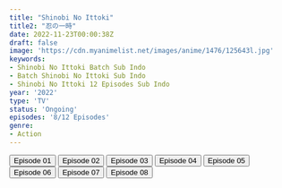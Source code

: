 ```yaml
---
title: "Shinobi No Ittoki"
title2: "忍の一時"
date: 2022-11-23T00:00:38Z
draft: false
image: 'https://cdn.myanimelist.net/images/anime/1476/125643l.jpg'
keywords:
- Shinobi No Ittoki Batch Sub Indo
- Batch Shinobi No Ittoki Sub Indo
- Shinobi No Ittoki 12 Episodes Sub Indo
year: '2022'
type: 'TV'
status: 'Ongoing'
episodes: '8/12 Episodes'
genre:
- Action
---
```


<div class="d-g gg-5 gtc-r ai-c">
<button onclick="window.open('?arc=aWc3rDhN0w_20221005/1/MP4/Kuramanime-SNBITK-01-480p-Huntersekai','_blank')">Episode 01</button>
<button onclick="window.open('?arc=RCZ9OE8WtV_20221011/2/MP4/Kuramanime-SNBITK-02-480p-Huntersekai','_blank')">Episode 02</button>
<button onclick="window.open('?arc=DRsvswlWDk_20221018/3/MP4/Kuramanime-SNBITK-03-480p-Huntersekai','_blank')">Episode 03</button>
<button onclick="window.open('?arc=7wWoosQYFx_20221025/4/MP4/Kuramanime-SNBITK-04-480p-Huntersekai','_blank')">Episode 04</button>
<button onclick="window.open('?arc=v8jW0Ic21C_20221101/5/MP4/Kuramanime-SNBITK-05-480p-Huntersekai','_blank')">Episode 05</button>
<button onclick="window.open('?arc=MXgwOVW3tP_20221108/6/MP4/Kuramanime-SNBITK-06-480p-Huntersekai','_blank')">Episode 06</button>
<button onclick="window.open('?arc=8K1Sifighj_20221116/7/MP4/Kuramanime-SNBITK-07-480p-Huntersekai','_blank')">Episode 07</button>
<button onclick="window.open('?arc=kp6e0D5PDp_20221123/8/MP4/Kuramanime-SNBITK-08-480p-Huntersekai','_blank')">Episode 08</button>
</div>